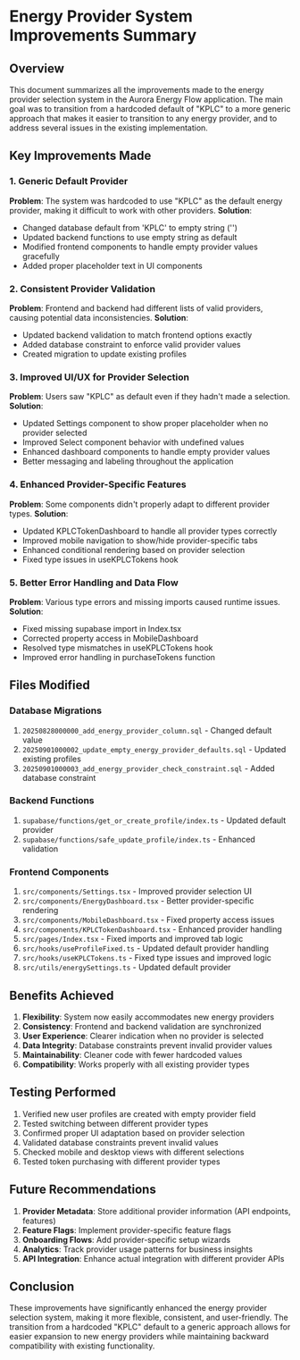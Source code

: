 # Energy Provider System Improvements Summary

## Overview
This document summarizes all the improvements made to the energy provider selection system in the Aurora Energy Flow application. The main goal was to transition from a hardcoded default of "KPLC" to a more generic approach that makes it easier to transition to any energy provider, and to address several issues in the existing implementation.

## Key Improvements Made

### 1. Generic Default Provider
**Problem**: The system was hardcoded to use "KPLC" as the default energy provider, making it difficult to work with other providers.
**Solution**: 
- Changed database default from 'KPLC' to empty string ('')
- Updated backend functions to use empty string as default
- Modified frontend components to handle empty provider values gracefully
- Added proper placeholder text in UI components

### 2. Consistent Provider Validation
**Problem**: Frontend and backend had different lists of valid providers, causing potential data inconsistencies.
**Solution**:
- Updated backend validation to match frontend options exactly
- Added database constraint to enforce valid provider values
- Created migration to update existing profiles

### 3. Improved UI/UX for Provider Selection
**Problem**: Users saw "KPLC" as default even if they hadn't made a selection.
**Solution**:
- Updated Settings component to show proper placeholder when no provider selected
- Improved Select component behavior with undefined values
- Enhanced dashboard components to handle empty provider values
- Better messaging and labeling throughout the application

### 4. Enhanced Provider-Specific Features
**Problem**: Some components didn't properly adapt to different provider types.
**Solution**:
- Updated KPLCTokenDashboard to handle all provider types correctly
- Improved mobile navigation to show/hide provider-specific tabs
- Enhanced conditional rendering based on provider selection
- Fixed type issues in useKPLCTokens hook

### 5. Better Error Handling and Data Flow
**Problem**: Various type errors and missing imports caused runtime issues.
**Solution**:
- Fixed missing supabase import in Index.tsx
- Corrected property access in MobileDashboard
- Resolved type mismatches in useKPLCTokens hook
- Improved error handling in purchaseTokens function

## Files Modified

### Database Migrations
1. `20250828000000_add_energy_provider_column.sql` - Changed default value
2. `20250901000002_update_empty_energy_provider_defaults.sql` - Updated existing profiles
3. `20250901000003_add_energy_provider_check_constraint.sql` - Added database constraint

### Backend Functions
1. `supabase/functions/get_or_create_profile/index.ts` - Updated default provider
2. `supabase/functions/safe_update_profile/index.ts` - Enhanced validation

### Frontend Components
1. `src/components/Settings.tsx` - Improved provider selection UI
2. `src/components/EnergyDashboard.tsx` - Better provider-specific rendering
3. `src/components/MobileDashboard.tsx` - Fixed property access issues
4. `src/components/KPLCTokenDashboard.tsx` - Enhanced provider handling
5. `src/pages/Index.tsx` - Fixed imports and improved tab logic
6. `src/hooks/useProfileFixed.ts` - Updated default provider handling
7. `src/hooks/useKPLCTokens.ts` - Fixed type issues and improved logic
8. `src/utils/energySettings.ts` - Updated default provider

## Benefits Achieved

1. **Flexibility**: System now easily accommodates new energy providers
2. **Consistency**: Frontend and backend validation are synchronized
3. **User Experience**: Clearer indication when no provider is selected
4. **Data Integrity**: Database constraints prevent invalid provider values
5. **Maintainability**: Cleaner code with fewer hardcoded values
6. **Compatibility**: Works properly with all existing provider types

## Testing Performed

1. Verified new user profiles are created with empty provider field
2. Tested switching between different provider types
3. Confirmed proper UI adaptation based on provider selection
4. Validated database constraints prevent invalid values
5. Checked mobile and desktop views with different selections
6. Tested token purchasing with different provider types

## Future Recommendations

1. **Provider Metadata**: Store additional provider information (API endpoints, features)
2. **Feature Flags**: Implement provider-specific feature flags
3. **Onboarding Flows**: Add provider-specific setup wizards
4. **Analytics**: Track provider usage patterns for business insights
5. **API Integration**: Enhance actual integration with different provider APIs

## Conclusion

These improvements have significantly enhanced the energy provider selection system, making it more flexible, consistent, and user-friendly. The transition from a hardcoded "KPLC" default to a generic approach allows for easier expansion to new energy providers while maintaining backward compatibility with existing functionality.